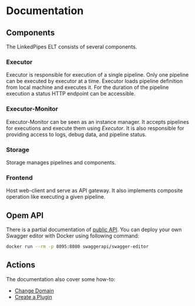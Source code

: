 # Documentation

## Components
The LinkedPipes ELT consists of several components.

### Executor
Executor is responsible for execution of a single pipeline.
Only one pipeline can be executed by executor at a time.
Executor loads pipeline definition from local machine and executes it.
For the duration of the pipeline execution a status HTTP endpoint can be accessible.

### Executor-Monitor
Executor-Monitor can be seen as an instance manager.
It accepts pipelines for executions and execute them using _Executor_.
It is also responsible for providing access to logs, debug data, and pipeline status.

### Storage
Storage manages pipelines and components.

### Frontend
Host web-client and serve as API gateway.
It also implements composite operation like executing a given pipeline.

## Opem API
There is a partial documentation of [public API](./openapi-public.yaml). 
You can deploy your own Swagger editor with Docker using following command:
```bash
docker run --rm -p 8095:8080 swaggerapi/swagger-editor
```

## Actions
The documentation also cover some how-to:
* [Change Domain](./how-to/change-domain.md)
* [Create a Plugin](./how-to/create-plugin.md)
